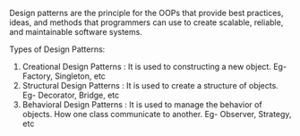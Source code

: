 Design patterns are the principle for the OOPs that provide best practices, ideas, and methods that programmers can use to create scalable, reliable, and maintainable software systems.

Types of Design Patterns:
1. Creational Design Patterns : It is used to constructing a new object. Eg- Factory, Singleton, etc
2. Structural Design Patterns : It is used to create a structure of objects. Eg- Decorator, Bridge, etc
3. Behavioral Design Patterns : It is used to manage the behavior of objects. How one class communicate to another. Eg- Observer, Strategy, etc